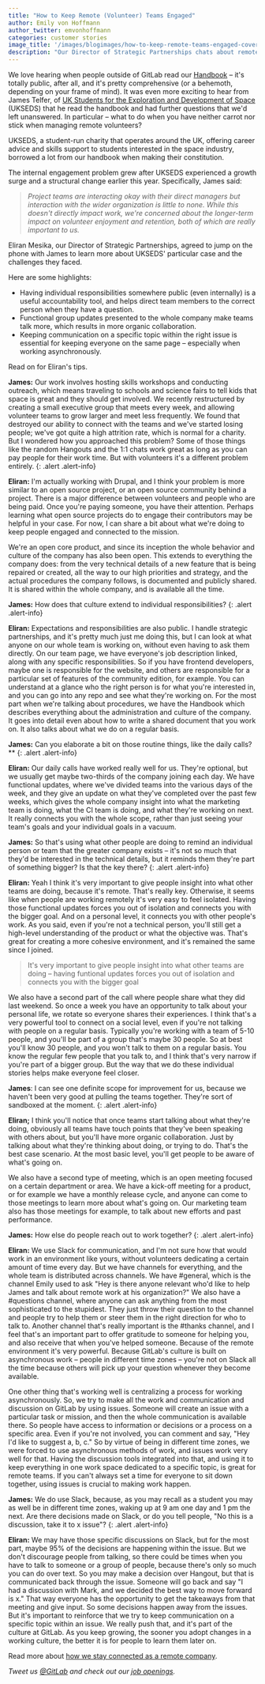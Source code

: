 ```yaml
---
title: "How to Keep Remote (Volunteer) Teams Engaged"
author: Emily von Hoffmann
author_twitter: emvonhoffmann
categories: customer stories
image_title: '/images/blogimages/how-to-keep-remote-teams-engaged-cover.jpg'
description: "Our Director of Strategic Partnerships chats about remote engagement challenges at a charity that encourages kids to get interested in space, finding interesting parallels with open source projects."
---
```


We love hearing when people outside of GitLab read our [Handbook](https://about.gitlab.com/handbook/) – it's totally public, after all, and it's pretty comprehensive (or a behemoth, depending on your frame of mind). It was even more exciting to hear from James Telfer, of [UK Students for the Exploration and Development of Space](http://ukseds.org/) (UKSEDS) that he read the handbook and had further questions that we'd left unanswered. In particular – what to do when you have neither carrot nor stick when managing remote volunteers?

<!--more-->

UKSEDS, a student-run charity that operates around the UK, offering career advice and skills support to students interested in the space industry, borrowed a lot from our handbook when making their constitution.

The internal engagement problem grew after UKSEDS experienced a growth surge and a structural change earlier this year. Specifically, James said:

> _Project teams are interacting okay with their direct managers but interaction with the wider organization is little to none. While this doesn't directly impact work, we're concerned about the longer-term impact on volunteer enjoyment and retention, both of which are really important to us._

Eliran Mesika, our Director of Strategic Partnerships, agreed to jump on the phone with James to learn more about UKSEDS' particular case and the challenges they faced.

Here are some highlights:

- Having individual responsibilities somewhere public (even internally) is a useful accountability tool, and helps direct team members to the correct person when they have a question.
- Functional group updates presented to the whole company make teams talk more, which results in more organic collaboration.
- Keeping communication on a specific topic within the right issue is essential for keeping everyone on the same page – especially when working asynchronously.

Read on for Eliran's tips.

**James:** Our work involves hosting skills workshops and conducting outreach, which means traveling to schools and science fairs to tell kids that space is great and they should get involved. We recently restructured by creating a small executive group that meets every week, and allowing volunteer teams to grow larger and meet less frequently. We found that destroyed our ability to connect with the teams and we've started losing people; we've got quite a high attrition rate, which is normal for a charity. But I wondered how you approached this problem? Some of those things like the random Hangouts and the 1:1 chats work great as long as you can pay people for their work time. But with volunteers it's a different problem entirely.
{: .alert .alert-info}

**Eliran:** I'm actually working with Drupal, and I think your problem is more similar to an open source project, or an open source community behind a project. There is a major difference between volunteers and people who are being paid. Once you're paying someone, you have their attention. Perhaps learning what open source projects do to engage their contributors may be helpful in your case. For now, I can share a bit about what we're doing to keep people engaged and connected to the mission.

We're an open core product, and since its inception the whole behavior and culture of the company has also been open. This extends to everything the company does: from the very technical details of a new feature that is being repaired or created, all the way to our high priorities and strategy, and the actual procedures the company follows, is documented and publicly shared. It is shared within the whole company, and is available all the time.

**James:** How does that culture extend to individual responsibilities?
{: .alert .alert-info}

**Eliran:**
Expectations and responsibilities are also public. I handle strategic partnerships, and it's pretty much just me doing this, but I can look at what anyone on our whole team is working on, without even having to ask them directly. On our team page, we have everyone's job description linked, along with any specific responsibilities. So if you have frontend developers, maybe one is responsible for the website, and others are responsible for a particular set of features of the community edition, for example. You can understand at a glance who the right person is for what you're interested in, and you can go into any repo and see what they're working on. For the most part when we're talking about procedures, we have the Handbook which describes everything about the administration and culture of the company. It goes into detail even about how to write a shared document that you work on. It also talks about what we do on a regular basis.

**James:** Can you elaborate a bit on those routine things, like the daily calls?**
{: .alert .alert-info}

**Eliran:** Our daily calls have worked really well for us. They're optional, but we usually get maybe two-thirds of the company joining each day. We have functional updates, where we've divided teams into the various days of the week, and they give an update on what they've completed over the past few weeks, which gives the whole company insight into what the marketing team is doing, what the CI team is doing, and what they're working on next. It really connects you with the whole scope, rather than just seeing your team's goals and your individual goals in a vacuum.

**James:** So that's using what other people are doing to remind an individual person or team that the greater company exists – it's not so much that they'd be interested in the technical details, but it reminds them they're part of something bigger? Is that the key there?
{: .alert .alert-info}

**Eliran:** Yeah I think it's very important to give people insight into what other teams are doing, because it's remote. That's really key. Otherwise, it seems like when people are working remotely it's very easy to feel isolated. Having those functional updates forces you out of isolation and connects you with the bigger goal. And on a personal level, it connects you with other people's work. As you said, even if you're not a technical person, you'll still get a high-level understanding of the product or what the objective was. That's great for creating a more cohesive environment, and it's remained the same since I joined.

>It's very important to give people insight into what other teams are doing – having funtional updates forces you out of isolation and connects you with the bigger goal

We also have a second part of the call where people share what they did last weekend. So once a week you have an opportunity to talk about your personal life, we rotate so everyone shares their experiences. I think that's a very powerful tool to connect on a social level, even if you're not talking with people on a regular basis. Typically you're working with a team of 5-10 people, and you'll be part of a group that's maybe 30 people. So at best you'll know 30 people, and you won't talk to them on a regular basis. You know the regular few people that you talk to, and I think that's very narrow if you're part of a bigger group. But the way that we do these individual stories helps make everyone feel closer.

**James**: I can see one definite scope for improvement for us, because we haven't been very good at pulling the teams together. They're sort of sandboxed at the moment.
{: .alert .alert-info}

**Eliran;** I think you'll notice that once teams start talking about what they're doing, obviously all teams have touch points that they've been speaking with others about, but you'll have more organic collaboration. Just by talking about what they're thinking about doing, or trying to do. That's the best case scenario. At the most basic level, you'll get people to be aware of what's going on.

We also have a second type of meeting, which is an open meeting focused on a certain department or area. We have a kick-off meeting for a product, or for example we have a monthly release cycle, and anyone can come to those meetings to learn more about what's going on. Our marketing team also has those meetings for example, to talk about new efforts and past performance.

**James:** How else do people reach out to work together?
{: .alert .alert-info}

**Eliran:** We use Slack for communication, and I'm not sure how that would work in an environment like yours, without volunteers dedicating a certain amount of time every day. But we have channels for everything, and the whole team is distributed across channels. We have #general, which is the channel Emily used to ask "Hey is there anyone relevant who'd like to help James and talk about remote work at his organization?" We also have a #questions channel, where anyone can ask anything from the most sophisticated to the stupidest. They just throw their question to the channel and people try to help them or steer them in the right direction for who to talk to. Another channel that's really important is the #thanks channel, and I feel that's an important part to offer gratitude to someone for helping you, and also receive that when you've helped someone. Because of the remote environment it's very powerful. Because GitLab's culture is built on asynchronous work – people in different time zones – you're not on Slack all the time because others will pick up your question whenever they become available. 

One other thing that's working well is centralizing a process for working asynchronously. So, we try to make all the work and communication and discussion on GitLab by using issues. Someone will create an issue with a particular task or mission, and then the whole communication is available there. So people have access to information or decisions or a process on a specific area. Even if you're not involved, you can comment and say, "Hey I'd like to suggest a, b, c." So by virtue of being in different time zones, we were forced to use asynchronous methods of work, and issues work very well for that. Having the discussion tools integrated into that, and using it to keep everything in one work space dedicated to a specific topic, is great for remote teams. If you can't always set a time for everyone to sit down together, using issues is crucial to making work happen.

**James:** We do use Slack, because, as you may recall as a student you may as well be in different time zones, waking up at 9 am one day and 1 pm the next. Are there decisions made on Slack, or do you tell people, "No this is a discussion, take it to x issue"?
{: .alert .alert-info}

**Eliran:** We may have those specific discussions on Slack, but for the most part, maybe 95% of the decisions are happening within the issue. But we don't discourage people from talking, so there could be times when you have to talk to someone or a group of people, because there's only so much you can do over text. So you may make a decision over Hangout, but that is communicated back through the issue. Someone will go back and say "I had a discussion with Mark, and we decided the best way to move forward is x." That way everyone has the opportunity to get the takeaways from that meeting and give input. So some decisions happen away from the issues. But it's important to reinforce that we try to keep communication on a specific topic within an issue. We really push that, and it's part of the culture at GitLab. As you keep growing, the sooner you adopt changes in a working culture, the better it is for people to learn them later on.


Read more about [how we stay connected as a remote company](https://about.gitlab.com/2016/12/05/how-we-stay-connected-as-a-remote-company/).

_Tweet us [@GitLab](https://twitter.com/gitlab) and check out our [job openings](https://about.gitlab.com/jobs/)._

<!-- cover image: https://www.pexels.com/photo/people-coffee-meeting-team-7096/ -->

<!-- cover image license: CC0: https://www.pexels.com/photo-license/ -->
